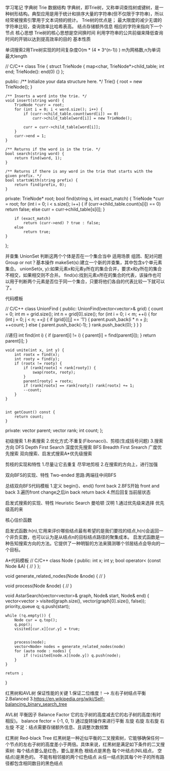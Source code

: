 学习笔记
字典树 Trie 
数据结构 
字典树，即Trie树，又称单词查找树或键树，是一种树形结构。典型应用是用于统计和排序大量的字符串(但不仅限于字符串)，所以经常被搜索引擎用于文本词频的统计。
Trie树的优点是；
最大限度的减少无谓的字符串比较，查询效率比哈希表高。
结点存储额外信息 相应的字符来指向下一个节点 
核心思想
Trie树的核心思想是空间换时间
利用字符串的公共前缀来降低查询时间的开销以达到提高效率的目的
基本性质

单词搜索2用Tire树实现的时间复杂度O(m * (4 * 3^(n-1)) )
m为网格数,n为单词最大length

// C/C++
class Trie {
    struct TrieNode {
        map<char, TrieNode*>child_table;
        int end;
        TrieNode(): end(0) {}
    };

public:
    /** Initialize your data structure here. */
    Trie() {
        root = new TrieNode();
    }

    /** Inserts a word into the trie. */
    void insert(string word) {
        TrieNode *curr = root;
        for (int i = 0; i < word.size(); i++) {
            if (curr->child_table.count(word[i]) == 0)
                curr->child_table[word[i]] = new TrieNode();

            curr = curr->child_table[word[i]];
        }
        curr->end = 1;
    }

    /** Returns if the word is in the trie. */
    bool search(string word) {
        return find(word, 1);
    }

    /** Returns if there is any word in the trie that starts with the given prefix. */
    bool startsWith(string prefix) {
        return find(prefix, 0);
    }
private:
    TrieNode* root;
    bool find(string s, int exact_match) {
        TrieNode *curr = root;
        for (int i = 0; i < s.size(); i++) {
            if (curr->child_table.count(s[i]) == 0)
                return false;
            else
                curr = curr->child_table[s[i]];
        }

        if (exact_match)
            return (curr->end) ? true : false;
        else
            return true;
    }
};

并查集 UnionSet
判断这两个个体是否在一个集合当中
适用场景
组团、配对问题
Group or not？基本操作
makeSet(s):建立一个新的并查集，其中包含s个单元素集合。
unionSet(x, y):如果元素x和元素y所在的集合合并，要求x和y所在的集合不相交，如果相交则不合并。
find(x):找到元素x所在的集合的代表，该操作也可以用于判断两个元素是否位于同一个集合，只要将他们各自的代表比较一下就可以了。

代码模板

// C/C++
class UnionFind {
public:
    UnionFind(vector<vector<char>>& grid) {
        count = 0;
        int m = grid.size();
        int n = grid[0].size();
        for (int i = 0; i < m; ++i) {
            for (int j = 0; j < n; ++j) {
                if (grid[i][j] == '1') {
                    parent.push_back(i * n + j);
                    ++count;
                }
                else {
                    parent.push_back(-1);
                }
                rank.push_back(0);
            }
        }
    }

//递归
    int find(int i) {
        if (parent[i] != i) {
            parent[i] = find(parent[i]);
        }
        return parent[i];
    }


    void unite(int x, int y) {
        int rootx = find(x);
        int rooty = find(y);
        if (rootx != rooty) {
            if (rank[rootx] < rank[rooty]) {
                swap(rootx, rooty);
            }
            parent[rooty] = rootx;
            if (rank[rootx] == rank[rooty]) rank[rootx] += 1;
            --count;
        }
    }


    int getCount() const {
        return count;
    }


private:
    vector<int> parent;
    vector<int> rank;
    int count;
};

初级搜索
1.朴素搜索
2.优化方式:不重复(Fibonacci)、剪枝(生成括号问题)
3.搜索方向
DFS Depth First Search 深度优先搜索
BFS Breadth First Srearch 广度优先搜索
双向搜索、启发式搜索A*优先级搜索

剪枝的实现和特性
1.尽量让它去重复 尽早地剪枝
2.在搜索的方向上，进行加强


双向BFS的实现、特性
Two-ended
思路:两端往中间BFS

总结双向BFS代码模板
1.定义 begin()、end() fornt back
2.BFS开始 front and back
3.遍历front change之后in back return back
4.然后回复当前层状态

启发式搜索的实现、特性 Heuristic Search 曼哈顿 汉明
1.通过优先级来选择 优先级高的来

核心估价函数

启发式函数:h(n),它用来评价哪些结点最有希望的是我们要找的结点,h(n)会返回一个非负实数，也可以认为是从结点n的目标结点路径的聚集成本。
启发式函数是一种告知搜索方向的方法。它提供了一种明智的方法来猜测哪个邻居结点会导向的一个目标。

A*代码模板
// C/C++
class Node {
public:
    int x;
    int y;
    bool operator< (const Node &A) {
        // 
    }
};

void generate_related_nodes(Node &node) {
    // 
}

void process(Node &node) {
    // 
}

void AstarSearch(vector<vector<int>>& graph, Node& start, Node& end) {
    vector<vector<bool> > visited(graph.size(), vector<bool>(graph[0].size(), false));
    priority_queue<Node> q;
    q.push(start);

    while (!q.empty()) {
        Node cur = q.top();
        q.pop();
        visited[cur.x][cur.y] = true;


        process(node);
        vector<Node> nodes = generate_related_nodes(node) 
        for (auto node : nodes) {
            if (!visited[node.x][node.y]) q.push(node);
        }
    }

    return ;
}


红黑树和AVL树
保证性能的关键
1.保证二位维度！—> 左右子树结点平衡
2.Balanced
3.https://en.wikipedia.org/wiki/Self-balancing_binary_search_tree

AVL树
平衡因子 Balance Factor
它的左子树的高度减去它的右子树的高度(有时相反)。
balance fector = {-1, 0, 1}
通过旋转操作来进行平衡
左旋 右旋 左右旋 右左旋
不足：结点需要存储额外信息、且调整次数频繁

红黑树 Red-black Tree 
红黑树是一种近似平衡的二叉搜索树，它能够确保任何一个节点的左右子树的高度差小于两倍。具体来说，红黑树是满足如下条件的二叉搜索树:
每个结点要么是红色，要么是黑色
根结点是黑色
每个叶结点(NIL结点， 空结点)是黑色的。
不能有相邻接的两个红色结点
从任一结点到其每个叶子的所有路径都包含相同数目的黑色结点


